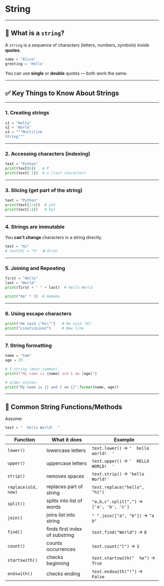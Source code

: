 # String
---

## 🧵 What is a `string`?

A `string` is a sequence of characters (letters, numbers, symbols) inside **quotes**.

```python
name = "Alice"
greeting = 'Hello'
```

You can use **single** or **double** quotes — both work the same.

---

## ✅ Key Things to Know About Strings

---

### 1. **Creating strings**
```python
s1 = "Hello"
s2 = 'World'
s3 = """Multiline
String"""
```

---

### 2. **Accessing characters (indexing)**
```python
text = "Python"
print(text[0])   # P
print(text[-1])  # n (last character)
```

---

### 3. **Slicing (get part of the string)**
```python
text = "Python"
print(text[1:4])  # yth
print(text[:3])   # Pyt
```

---

### 4. **Strings are immutable**  
You **can't change** characters in a string directly.

```python
text = "Hi"
# text[0] = "h"  ❌ Error
```

---

### 5. **Joining and Repeating**
```python
first = "Hello"
last = "World"
print(first + " " + last)  # Hello World

print("Ha" * 3)  # HaHaHa
```

---

### 6. **Using escape characters**
```python
print("He said \"Hi\"")   # He said "Hi"
print("Line1\nLine2")     # New line
```

---

### 7. **String formatting**
```python
name = "Sam"
age = 25

# f-string (most common)
print(f"My name is {name} and I am {age}")

# older styles:
print("My name is {} and I am {}".format(name, age))
```

---

## 🔧 Common String Functions/Methods

Assume:  
```python
text = "  hello World!  "
```

| Function             | What it does                        | Example                        |
|----------------------|-------------------------------------|--------------------------------|
| `lower()`            | lowercase letters                   | `text.lower()` → `'  hello world!  '` |
| `upper()`            | uppercase letters                   | `text.upper()` → `'  HELLO WORLD!  '` |
| `strip()`            | removes spaces                      | `text.strip()` → `'hello World!'` |
| `replace(old, new)`  | replaces part of string             | `text.replace("hello", "hi")` |
| `split()`            | splits into list of words           | `"a,b,c".split(",")` → `['a', 'b', 'c']` |
| `join()`             | joins list into string              | `" ".join(["a", "b"])` → `"a b"` |
| `find()`             | finds first index of substring      | `text.find("World")` → `8` |
| `count()`            | counts occurrences                  | `text.count("l")` → `3` |
| `startswith()`       | checks beginning                    | `text.startswith("  he")` → `True` |
| `endswith()`         | checks ending                       | `text.endswith("!")` → `False` |

